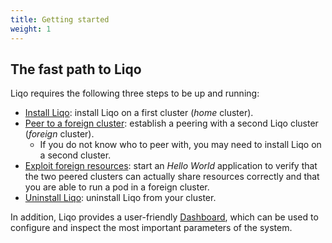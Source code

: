 ```yaml
---
title: Getting started
weight: 1
---
```


## The fast path to Liqo

Liqo requires the following three steps to be up and running:

* [Install Liqo](./install): install Liqo on a first cluster (*home* cluster).
* [Peer to a foreign cluster](./peer): establish a peering with a second Liqo cluster (*foreign* cluster).
  * If you do not know who to peer with, you may need to install Liqo on a second cluster.
* [Exploit foreign resources](./test): start an *Hello World* application to verify that the two peered clusters can actually share resources correctly and that you are able to run a pod in a foreign cluster.
* [Uninstall Liqo](./uninstall): uninstall Liqo from your cluster.


In addition, Liqo provides a user-friendly [Dashboard](../dashboard), which can be used to configure and inspect the most important parameters of the system.
